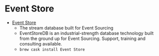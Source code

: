 # Event Store
- [Event Store](https://eventstore.org/)
  -  The stream database built for Event Sourcing
  - EventStoreDB is an industrial-strength database technology built from the ground up for Event Sourcing. Support, training and consulting available.
  - `brew cask install Event Store`
